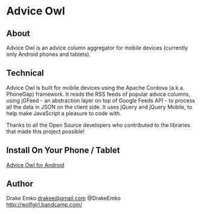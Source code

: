 # Advice Owl

## About
Advice Owl is an advice column aggregator for mobile devices (currently only Android phones and tablets). 

## Technical
Advice Owl is built for mobile devices using the Apache Cordova (a.k.a. PhoneGap) framework. It reads the RSS feeds of popular advice columns, using jGFeed - an abstraction layer on top of Google Feeds API - to process all the data in JSON on the client side. It uses jQuery and jQuery Mobile, to help make JavaScript a pleasure to code with.

Thanks to all the Open Source developers who contributed to the libraries that made this project possible!

## Install On Your Phone / Tablet
[Advice Owl for Android](https://play.google.com/store/apps/details?id=net.edrake.adviceowl)

## Author
Drake Emko
drakee@gmail.com
@DrakeEmko
http://wolfgirl.bandcamp.com/

